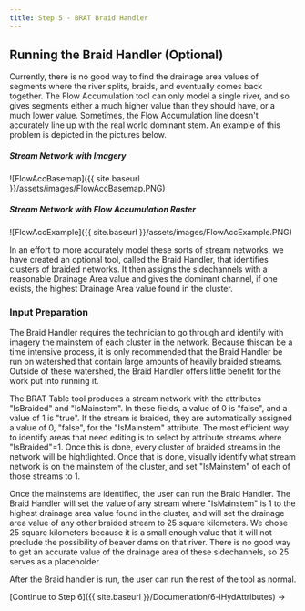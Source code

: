 ```yaml
---
title: Step 5 - BRAT Braid Handler
---
```


## Running the Braid Handler (Optional)

Currently, there is no good way to find the drainage area values of segments where the river splits, braids, and eventually comes back together. The Flow Accumulation tool can only model a single river, and so gives segments either a much higher value than they should have, or a much lower value. Sometimes, the Flow Accumulation line doesn't accurately line up with the real world dominant stem. An example of this problem is depicted in the pictures below. 

##### Stream Network with Imagery
![FlowAccBasemap]({{ site.baseurl }}/assets/images/FlowAccBasemap.PNG)
##### Stream Network with Flow Accumulation Raster
![FlowAccExample]({{ site.baseurl }}/assets/images/FlowAccExample.PNG)

In an effort to more accurately model these sorts of stream networks, we have created an optional tool, called the Braid Handler, that identifies clusters of braided networks. It then assigns the sidechannels with a reasonable Drainage Area value and gives the dominant channel, if one exists, the highest Drainage Area value found in the cluster.

### Input Preparation
The Braid Handler requires the technician to go through and identify with imagery the mainstem of each cluster in the network. Because thiscan be a time intensive process, it is only recommended that the Braid Handler be run on watershed that contain large amounts of heavily braided streams. Outside of these watershed, the Braid Handler offers little benefit for the work put into running it.

The BRAT Table tool produces a stream network with the attributes "IsBraided" and "IsMainstem". In these fields, a value of 0 is "false", and a value of 1 is "true". If the stream is braided, they are automatically assigned a value of 0, "false", for the "IsMainstem" attribute. The most efficient way to identify areas that need editing is to select by attribute streams where "IsBraided"=1. Once this is done, every cluster of braided streams in the network will be hightlighted. Once that is done, visually identify what stream network is on the mainstem of the cluster, and set "IsMainstem" of each of those streams to 1.

Once the mainstems are identified, the user can run the Braid Handler. The Braid Handler will set the value of any stream where "IsMainstem" is 1 to the highest drainage area value found in the cluster, and will set the drainage area value of any other braided stream to 25 square kilometers. We chose 25 square kilometers because it is a small enough value that it will not preclude the possibility of beaver dams on that river. There is no good way to get an accurate value of the drainage area of these sidechannels, so 25 serves as a placeholder.

After the Braid handler is run, the user can run the rest of the tool as normal.

[Continue to Step 6]({{ site.baseurl }}/Documenation/6-iHydAttributes) ->
